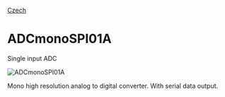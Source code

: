 
[Czech](./README.cs.md)
<!--- module --->
# ADCmonoSPI01A
<!--- Emodule --->

<!--- subtitle --->Single input ADC<!--- Esubtitle --->

![ADCmonoSPI01A](/doc/img/ADCmonoSPI01A_top_big.jpg)

<!--- description --->Mono high resolution analog to digital converter. With serial data output.<!--- Edescription --->
            